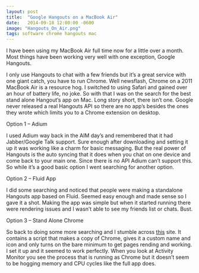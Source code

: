 ```yaml
---
layout: post
title:  "Google Hangouts on a MacBook Air"
date:   2014-09-18 12:00:00 -0600
image: "Hangouts_On_Air.png"
tags: software chrome hangouts mac
---
```

I have been using my MacBook Air full time now for a little over a month. Most things have been working very well with one exception, Google Hangouts.

I only use Hangouts to chat with a few friends but it’s a great service with one giant catch, you have to run Chrome. Well newsflash, Chrome on a 2011 MacBook Air is a resource hog. I switched to using Safari and gained over an hour of battery life, no joke. So with that I was on the search for the best stand alone Hangout’s app on Mac. Long story short, there isn’t one. Google never released a real Hangouts API so there are no app’s besides the ones they wrote which limits you to a Chrome extension on desktop.

<!--break-->

Option 1 – Adium

I used Adium way back in the AIM day’s and remembered that it had Jabber/Google Talk support. Sure enough after downloading and setting it up it was working like a charm for basic messaging. But the real power of Hangouts is the auto syncing that it does when you chat on one device and come back to your main one. Since there is no API Adium can’t support this. So while it’s a good basic option I went searching for another option.

Option 2 – Fluid App

I did some searching and noticed that people were making a standalone Hangouts app based on Fluid. Seemed easy enough and made sense so I gave it a shot. Making the app was simple but when it started running there were rendering issues and I wasn’t able to see my friends list or chats. Bust.

Option 3 – Stand Alone Chrome

So back to doing some more searching and I stumble across [this](https://www.lessannoyingcrm.com/blog/2010/08/149/Create+application+shortcuts+in+Google+Chrome+on+a+Mac) site. It contains a script that makes a copy of Chrome, gives it a custom name and icon and only turns on the bare minimum to get pages rending and working. I set it up and it seemed to work perfectly. When you look at Activity Monitor you see the process that is running as Chrome but it doesn’t seem to be hogging memory and CPU cycles like the full app does.
